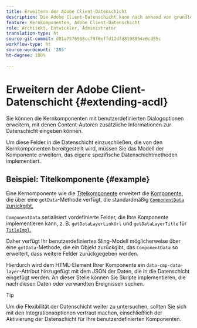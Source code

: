 ```yaml
---
title: Erweitern der Adobe Client-Datenschicht
description: Die Adobe Client-Datenschicht kann nach anhand von grundlegenden Mustern erweitert werden
feature: Kernkomponenten, Adobe Client-Datenschicht
role: Architekt, Entwickler, Administrator
translation-type: ht
source-git-commit: d01a7576518ccf9f0effd12dfd8198854c6cd55c
workflow-type: ht
source-wordcount: '285'
ht-degree: 100%

---
```



# Erweitern der Adobe Client-Datenschicht {#extending-acdl}

Sie können die Kernkomponenten mit benutzerdefinierten Dialogoptionen erweitern, mit denen Content-Autoren zusätzliche Informationen zur Datenschicht eingeben können.

Um diese Felder in die Datenschicht einzuschließen, die von den Kernkomponenten bereitgestellt wird, müssen Sie das Modell der Komponente erweitern, das eigene spezifische Datenschichtmethoden implementiert.

## Beispiel: Titelkomponente {#example}

Eine Kernomponente wie die [Titelkomponente](https://github.com/adobe/aem-core-wcm-components/blob/master/bundles/core/src/main/java/com/adobe/cq/wcm/core/components/models/Title.java) erweitert die [Komponente](https://github.com/adobe/aem-core-wcm-components/blob/master/bundles/core/src/main/java/com/adobe/cq/wcm/core/components/models/Title.java), die über eine `getData`-Methode verfügt, die standardmäßig [`ComponentData` zurückgibt.](https://github.com/adobe/aem-core-wcm-components/blob/master/bundles/core/src/main/java/com/adobe/cq/wcm/core/components/models/datalayer/ComponentData.java)

`ComponentData` serialisiert vordefinierte Felder, die Ihre Komponente implementieren kann, z. B. `getDataLayerLinkUrl` und `getDataLayerTitle` für [`TitleImpl`.](https://github.com/adobe/aem-core-wcm-components/blob/master/bundles/core/src/main/java/com/adobe/cq/wcm/core/components/internal/models/v1/TitleImpl.java)

Daher verfügt Ihr benutzerdefiniertes Sling-Modell möglicherweise über eine `getData`-Methode, die ein Objekt zurückgibt, das `ComponentData` so erweitert, dass weitere Felder zurückgegeben werden.

Hierdurch wird dem HTML-Element Ihrer Komponente ein `data-cmp-data-layer`-Attribut hinzugefügt mit dem JSON der Daten, die in die Datenschicht eingefügt werden. An dieser Stelle können Sie Skripte implementieren, die nach diesen Daten oder verwandten Ereignissen suchen.

>[!TIP]
>
>Um die Flexibilität der Datenschicht weiter zu untersuchen, sollten Sie sich mit den Integrationsoptionen vertraut machen, einschließlich der Aktivierung der Datenschicht für Ihre benutzerdefinierten Komponenten.
